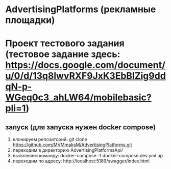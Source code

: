 # AdvertisingPlatforms (рекламные площадки)
# Проект тестового задания (тестовое задание здесь: https://docs.google.com/document/u/0/d/13q8lwvRXF9JxK3EbBIZig9ddqN-p-WGeq0c3_ahLW64/mobilebasic?pli=1)
## запуск (для запуска нужен docker compose)
1. клонируем репозиторий: git clone https://github.com/MVMmaksM/AdvertisingPlatforms.git
2. переходим в директорию AdvertisingPlatformsApi/
3. выполняем команду: docker-compose -f docker-compose.dev.yml up
4. переходим по адресу: http://localhost:5189/swagger/index.html



